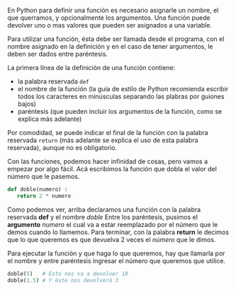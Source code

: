 En Python para definir una función es necesario asignarle un nombre, el que querramos, y opcionalmente los argumentos. Una función puede devolver uno o mas valores que pueden ser asignados a una variable.

Para utilizar una función, ésta debe ser llamada desde el programa, con el nombre asignado en la definición y en el caso de tener argumentos, le deben ser dados entre paréntesis.

La primera línea de la definición de una función contiene:

* la palabra reservada `def`
* el nombre de la función (la guía de estilo de Python recomienda escribir todos los caracteres en minúsculas separando las plabras por guiones bajos)
* paréntesis (que pueden incluir los argumentos de la función, como se explica más adelante)


Por comodidad, se puede indicar el final de la función con la palabra reservada `return` (más adelante se explica el uso de esta palabra reservada), aunque no es obligatorio.

Con las funciones, podemos hacer infinidad de cosas, pero vamos a empezar por algo fácil. Acá escribimos la función que dobla el valor del número que le pasemos.

```python
def doble(numero) :
   return 2 * numero
```

Como podemos ver, arriba declaramos una función con la palabra reservada **def** y el nombre _doble_ Entre los paréntesis, pusimos el **argumento** _numero_ el cual va a estar reemplazado por el número que le demos cuando lo llamemos. Para terminar, con la palabra **return** le decimos que lo que queremos es que devuelva 2 veces el _número_ que le dimos.

Para ejecutar la función y que haga lo que queremos, hay que llamarla por el nombre y entre paréntesis ingresar el número que queremos que utilice.

```python
doble(5)   # Esto nos va a devolver 10
doble(1.5) # Y éste nos devolverá 3
```

